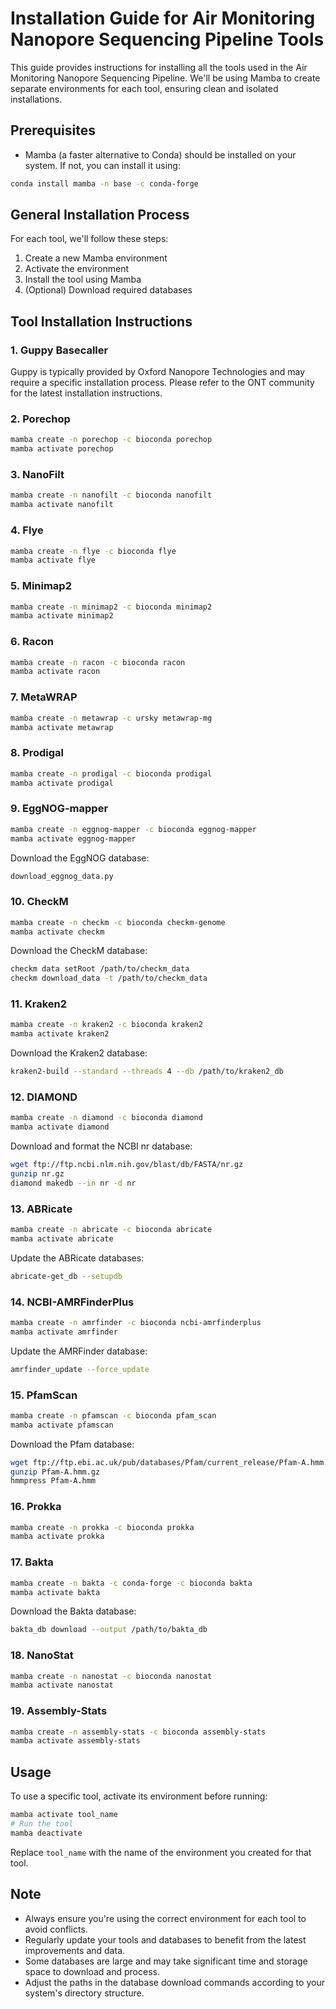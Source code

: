 # Installation Guide for Air Monitoring Nanopore Sequencing Pipeline Tools

This guide provides instructions for installing all the tools used in the Air Monitoring Nanopore Sequencing Pipeline. We'll be using Mamba to create separate environments for each tool, ensuring clean and isolated installations.

## Prerequisites

- Mamba (a faster alternative to Conda) should be installed on your system. If not, you can install it using:

```bash
conda install mamba -n base -c conda-forge
```

## General Installation Process

For each tool, we'll follow these steps:
1. Create a new Mamba environment
2. Activate the environment
3. Install the tool using Mamba
4. (Optional) Download required databases

## Tool Installation Instructions

### 1. Guppy Basecaller

Guppy is typically provided by Oxford Nanopore Technologies and may require a specific installation process. Please refer to the ONT community for the latest installation instructions.

### 2. Porechop

```bash
mamba create -n porechop -c bioconda porechop
mamba activate porechop
```

### 3. NanoFilt

```bash
mamba create -n nanofilt -c bioconda nanofilt
mamba activate nanofilt
```

### 4. Flye

```bash
mamba create -n flye -c bioconda flye
mamba activate flye
```

### 5. Minimap2

```bash
mamba create -n minimap2 -c bioconda minimap2
mamba activate minimap2
```

### 6. Racon

```bash
mamba create -n racon -c bioconda racon
mamba activate racon
```

### 7. MetaWRAP

```bash
mamba create -n metawrap -c ursky metawrap-mg
mamba activate metawrap
```

### 8. Prodigal

```bash
mamba create -n prodigal -c bioconda prodigal
mamba activate prodigal
```

### 9. EggNOG-mapper

```bash
mamba create -n eggnog-mapper -c bioconda eggnog-mapper
mamba activate eggnog-mapper
```

Download the EggNOG database:
```bash
download_eggnog_data.py
```

### 10. CheckM

```bash
mamba create -n checkm -c bioconda checkm-genome
mamba activate checkm
```

Download the CheckM database:
```bash
checkm data setRoot /path/to/checkm_data
checkm download_data -t /path/to/checkm_data
```

### 11. Kraken2

```bash
mamba create -n kraken2 -c bioconda kraken2
mamba activate kraken2
```

Download the Kraken2 database:
```bash
kraken2-build --standard --threads 4 --db /path/to/kraken2_db
```

### 12. DIAMOND

```bash
mamba create -n diamond -c bioconda diamond
mamba activate diamond
```

Download and format the NCBI nr database:
```bash
wget ftp://ftp.ncbi.nlm.nih.gov/blast/db/FASTA/nr.gz
gunzip nr.gz
diamond makedb --in nr -d nr
```

### 13. ABRicate

```bash
mamba create -n abricate -c bioconda abricate
mamba activate abricate
```

Update the ABRicate databases:
```bash
abricate-get_db --setupdb
```

### 14. NCBI-AMRFinderPlus

```bash
mamba create -n amrfinder -c bioconda ncbi-amrfinderplus
mamba activate amrfinder
```

Update the AMRFinder database:
```bash
amrfinder_update --force_update
```

### 15. PfamScan

```bash
mamba create -n pfamscan -c bioconda pfam_scan
mamba activate pfamscan
```

Download the Pfam database:
```bash
wget ftp://ftp.ebi.ac.uk/pub/databases/Pfam/current_release/Pfam-A.hmm.gz
gunzip Pfam-A.hmm.gz
hmmpress Pfam-A.hmm
```

### 16. Prokka

```bash
mamba create -n prokka -c bioconda prokka
mamba activate prokka
```

### 17. Bakta

```bash
mamba create -n bakta -c conda-forge -c bioconda bakta
mamba activate bakta
```

Download the Bakta database:
```bash
bakta_db download --output /path/to/bakta_db
```

### 18. NanoStat

```bash
mamba create -n nanostat -c bioconda nanostat
mamba activate nanostat
```

### 19. Assembly-Stats

```bash
mamba create -n assembly-stats -c bioconda assembly-stats
mamba activate assembly-stats
```

## Usage

To use a specific tool, activate its environment before running:

```bash
mamba activate tool_name
# Run the tool
mamba deactivate
```

Replace `tool_name` with the name of the environment you created for that tool.

## Note

- Always ensure you're using the correct environment for each tool to avoid conflicts.
- Regularly update your tools and databases to benefit from the latest improvements and data.
- Some databases are large and may take significant time and storage space to download and process.
- Adjust the paths in the database download commands according to your system's directory structure.
